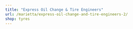 ```yaml
---
title: "Express Oil Change & Tire Engineers"
url: /marietta/express-oil-change-and-tire-engineers-2/
shop: tyres
---
```

